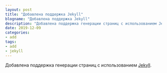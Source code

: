 ```yaml
---
layout: post
title: "Добавлена поддержка Jekyll"
blogname: "Добавлена поддержка Jekyll"
description: "Добавлена поддержка генерации страниц с использованием Jekyll"
date: 2019-12-09
categories: 
- add
tags:
- add
- jekyll
---
```

Добавлена поддержка генерации страниц с использованием [Jekyll](http://jekyllrb.com).
